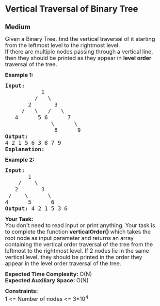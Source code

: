 # Vertical Traversal of Binary Tree
## Medium 
<div class="problem-statement">
                <p></p><p><span style="font-size:18px">Given a Binary Tree, find the vertical traversal of it starting from the leftmost level to the rightmost level.<br>
If there are multiple nodes passing through a vertical line, then they should be printed as they appear in <strong>level order</strong> traversal of the tree.</span></p>

<p><span style="font-size:18px"><strong>Example 1:</strong></span></p>

<pre style="position: relative;"><span style="font-size:18px"><strong>Input:</strong>
           1
         /   \
       2       3
     /   \   /   \
   4      5 6      7
              \      \
               8      9           
</span><span style="font-size:18px"><strong>Output: </strong>
4 2 1 5 6 3 8 7 9 
<strong>Explanation:</strong></span>
<img alt="" src="https://media.geeksforgeeks.org/img-practice/ScreenShot2021-05-28at3-1622541589.png" class="img-responsive">
<div class="open_grepper_editor" title="Edit &amp; Save To Grepper"></div></pre>

<p><span style="font-size:18px"><strong>Example 2:</strong></span></p>

<pre style="position: relative;"><span style="font-size:18px"><strong>Input:
&nbsp;      </strong>1
 &nbsp; &nbsp;/&nbsp;&nbsp;&nbsp; \
 &nbsp; 2&nbsp; &nbsp; &nbsp;  3
 /&nbsp;&nbsp;  \&nbsp; &nbsp; &nbsp;&nbsp;\
4&nbsp; &nbsp;  &nbsp;5&nbsp; &nbsp;  &nbsp;6
<strong>Output: </strong>4 2 1 5 3 6<strong>
</strong></span><div class="open_grepper_editor" title="Edit &amp; Save To Grepper"></div></pre>

<p><span style="font-size:18px"><strong>Your Task:</strong><br>
You don't need to read input or print anything. Your task is to complete the function&nbsp;<strong>verticalOrder()&nbsp;</strong>which takes the root node as input parameter and returns an array containing&nbsp;the vertical order traversal of the tree from the leftmost to the rightmost level. If 2 nodes lie in the same vertical level, they should be printed in the order they appear in the level order traversal of the tree.</span></p>

<p><span style="font-size:18px"><strong>Expected Time Complexity:&nbsp;</strong>O(N)<br>
<strong>Expected Auxiliary Space:&nbsp;</strong>O(N)</span></p>

<p><span style="font-size:18px"><strong>Constraints:</strong><br>
1 &lt;= Number of nodes &lt;= 3*10<sup>4</sup></span></p>
 <p></p>
            </div>